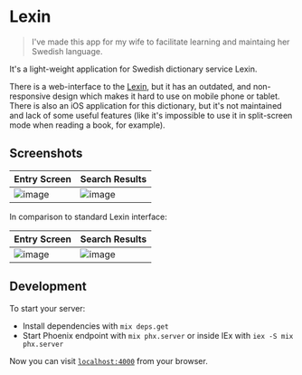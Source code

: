 # Lexin

> I've made this app for my wife to facilitate learning and maintaing her Swedish language.

It's a light-weight application for Swedish dictionary service Lexin.

There is a web-interface to the [Lexin](http://lexin2.nada.kth.se/lexin/), but it has an outdated,
and non-responsive design which makes it hard to use on mobile phone or tablet. There is also an
iOS application for this dictionary, but it's not maintained and lack of some useful features
(like it's impossible to use it in split-screen mode when reading a book, for example).

## Screenshots

| Entry Screen | Search Results |
|--------------|----------------|
| ![image](https://user-images.githubusercontent.com/113878/134806034-3a709670-1022-421b-b477-28613ebc0864.png) | ![image](https://user-images.githubusercontent.com/113878/134806082-2886da0c-3d1a-4a9b-8ae8-c1af3f392c70.png) |

In comparison to standard Lexin interface:

| Entry Screen | Search Results |
|--------------|----------------|
| ![image](https://user-images.githubusercontent.com/113878/134809705-6fe7f038-bafd-4a90-8a17-afa588504b35.png) | ![image](https://user-images.githubusercontent.com/113878/134809719-4292915f-b09a-4b79-a6d0-bbf8d9742896.png) |

## Development

To start your server:

* Install dependencies with `mix deps.get`
* Start Phoenix endpoint with `mix phx.server` or inside IEx with `iex -S mix phx.server`

Now you can visit [`localhost:4000`](http://localhost:4000) from your browser.
